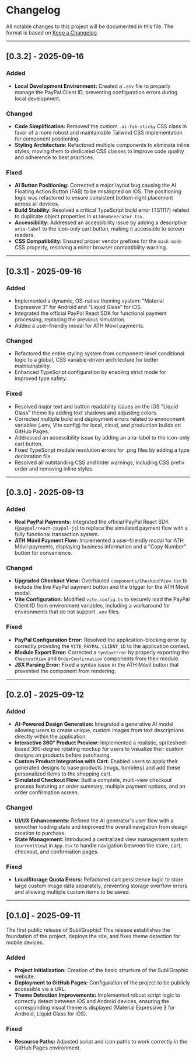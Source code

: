 # Changelog

All notable changes to this project will be documented in this file.
The format is based on [Keep a Changelog](https://keepachangelog.com/en/1.0.0/).

---

## [0.3.2] - 2025-09-16

### Added
- **Local Development Environment:** Created a `.env` file to properly manage the PayPal Client ID, preventing configuration errors during local development.

### Changed
- **Code Simplification:** Removed the custom `.ai-fab-sticky` CSS class in favor of a more robust and maintainable Tailwind CSS implementation for component positioning.
- **Styling Architecture:** Refactored multiple components to eliminate inline styles, moving them to dedicated CSS classes to improve code quality and adherence to best practices.

### Fixed
- **AI Button Positioning:** Corrected a major layout bug causing the AI Floating Action Button (FAB) to be misaligned on iOS. The positioning logic was refactored to ensure consistent bottom-right placement across all devices.
- **Build Stability:** Resolved a critical TypeScript build error (TS1117) related to duplicate object properties in `AIIdeaGenerator.tsx`.
- **Accessibility:** Addressed an accessibility issue by adding a descriptive `aria-label` to the icon-only cart button, making it accessible to screen readers.
- **CSS Compatibility:** Ensured proper vendor prefixes for the `mask-mode` CSS property, resolving a minor browser compatibility warning.

---

## [0.3.1] - 2025-09-16

### Added
- Implemented a dynamic, OS-native theming system: "Material Expressive 3" for Android and "Liquid Glass" for iOS.
- Integrated the official PayPal React SDK for functional payment processing, replacing the previous simulation.
- Added a user-friendly modal for ATH Móvil payments.

### Changed
- Refactored the entire styling system from component-level conditional logic to a global, CSS variable-driven architecture for better maintainability.
- Enhanced TypeScript configuration by enabling strict mode for improved type safety.

### Fixed
- Resolved major text and button readability issues on the iOS "Liquid Glass" theme by adding text shadows and adjusting colors.
- Corrected multiple build and deployment errors related to environment variables (.env, Vite config) for local, cloud, and production builds on GitHub Pages.
- Addressed an accessibility issue by adding an aria-label to the icon-only cart button.
- Fixed TypeScript module resolution errors for .png files by adding a type declaration file.
- Resolved all outstanding CSS and linter warnings, including CSS prefix order and removing inline styles.

---

## [0.3.0] - 2025-09-13

### Added
- **Real PayPal Payments:** Integrated the official PayPal React SDK (`@paypal/react-paypal-js`) to replace the simulated payment flow with a fully functional transaction system.
- **ATH Móvil Payment Flow:** Implemented a user-friendly modal for ATH Móvil payments, displaying business information and a "Copy Number" button for convenience.

### Changed
- **Upgraded Checkout View:** Overhauled `components/CheckoutView.tsx` to include the live PayPal payment button and the trigger for the ATH Móvil modal.
- **Vite Configuration:** Modified `vite.config.ts` to securely load the PayPal Client ID from environment variables, including a workaround for environments that do not support `.env` files.

### Fixed
- **PayPal Configuration Error:** Resolved the application-blocking error by correctly providing the `VITE_PAYPAL_CLIENT_ID` to the application context.
- **Module Export Error:** Corrected a `SyntaxError` by properly exporting the `CheckoutView` and `OrderConfirmation` components from their module.
- **JSX Parsing Error:** Fixed a syntax issue in the ATH Móvil button that prevented the component from rendering.

---

## [0.2.0] - 2025-09-12

### Added
- **AI-Powered Design Generation:** Integrated a generative AI model allowing users to create unique, custom images from text descriptions directly within the application.
- **Interactive 360° Product Preview:** Implemented a realistic, spritesheet-based 360-degree rotating mockup for users to visualize their custom designs on products before purchasing.
- **Custom Product Integration with Cart:** Enabled users to apply their generated designs to base products (mugs, tumblers) and add these personalized items to the shopping cart.
- **Simulated Checkout Flow:** Built a complete, multi-view checkout process featuring an order summary, multiple payment options, and an order confirmation screen.

### Changed
- **UI/UX Enhancements:** Refined the AI generator's user flow with a smoother loading state and improved the overall navigation from design creation to purchase.
- **State Management:** Introduced a centralized view management system (`currentView`) in `App.tsx` to handle navigation between the store, cart, checkout, and confirmation pages.

### Fixed
- **LocalStorage Quota Errors:** Refactored cart persistence logic to store large custom image data separately, preventing storage overflow errors and allowing multiple custom items to be saved.

---

## [0.1.0] - 2025-09-11

The first public release of SubliGraphic! This release establishes the foundation of the project, deploys the site, and fixes theme detection for mobile devices.

### Added
- **Project Initialization:** Creation of the basic structure of the SubliGraphic website.
- **Deployment to GitHub Pages:** Configuration of the project to be publicly accessible via a URL.
- **Theme Detection Improvements:** Implemented robust script logic to correctly detect between iOS and Android devices, ensuring the corresponding visual theme is displayed (Material Expressive 3 for Android, Liquid Glass for iOS).

### Fixed
- **Resource Paths:** Adjusted script and icon paths to work correctly in the GitHub Pages environment.